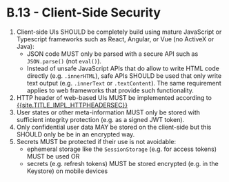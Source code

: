 # B.13 - Client-Side Security

1. Client-side UIs SHOULD be completely build using mature JavaScript or Typescript frameworks such as React, Angular, or Vue (no ActiveX or Java):
    - JSON code MUST only be parsed with a secure API such as `JSON.parse()` (not `eval()`).
    - Instead of unsafe JavaScript APIs that do allow to write HTML code directly (e.g. `.innerHTML`), safe APIs SHOULD be used that only write text output (e.g. `.innerText` or `.textContent`). The same requirement applies to web frameworks that provide such functionality.
3. HTTP header of web-based UIs MUST be implemented according to [{{site.TITLE_IMPL_HTTPHEADERSEC}}]({{site.URL_IMPL_HTTPHEADERSEC}})
4. User states or other meta-information MUST only be stored with sufficient integrity protection (e.g. as a signed JWT token).
5. Only confidential user data MAY be stored on the client-side but this SHOULD only be be in an encrypted way.
6. Secrets MUST be protected if their use is not avoidable:
    - ephemeral storage like the `SessionStorage` (e.g. for access tokens) MUST be used OR
    - secrets (e.g. refresh tokens) MUST be stored encrypted (e.g. in the Keystore) on mobile devices
